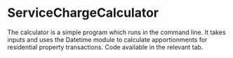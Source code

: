 # ServiceChargeCalculator

The calculator is a simple program which runs in the command line. It takes inputs and uses the Datetime module to calculate apportionments for residential property transactions. Code available in the relevant tab. 
